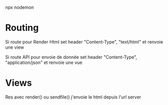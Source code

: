 npx nodemon

# Routing

Si route pour Render Html set header "Content-Type", "text/html" et renvoie une view

Si route API pour envoie de donnée set header "Content-Type", "application/json" et renvoie une vue

# Views

Res avec render() ou sendfile()
j'envoie le html depuis l'url server

